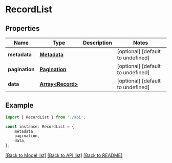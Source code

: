 # RecordList


## Properties

Name | Type | Description | Notes
------------ | ------------- | ------------- | -------------
**metadata** | [**Metadata**](Metadata.md) |  | [optional] [default to undefined]
**pagination** | [**Pagination**](Pagination.md) |  | [optional] [default to undefined]
**data** | [**Array&lt;Record&gt;**](Record.md) |  | [optional] [default to undefined]

## Example

```typescript
import { RecordList } from './api';

const instance: RecordList = {
    metadata,
    pagination,
    data,
};
```

[[Back to Model list]](../README.md#documentation-for-models) [[Back to API list]](../README.md#documentation-for-api-endpoints) [[Back to README]](../README.md)
